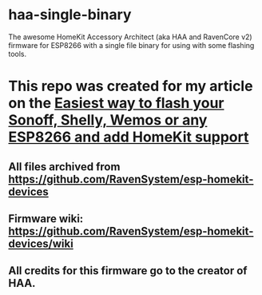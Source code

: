 # haa-single-binary
The awesome HomeKit Accessory Architect (aka HAA and RavenCore v2) firmware for ESP8266 with a single file binary for using with some flashing tools.

# This repo was created for my article on the [Easiest way to flash your Sonoff, Shelly, Wemos or any ESP8266 and add HomeKit support](https://smarty.one/posts/easiest-way-to-flash-your-sonoff-shelly-wemos-or-any-esp8266)

## All files archived from https://github.com/RavenSystem/esp-homekit-devices

## Firmware wiki: https://github.com/RavenSystem/esp-homekit-devices/wiki

## All credits for this firmware go to the creator of HAA.
